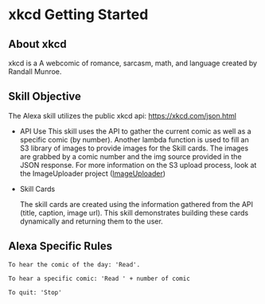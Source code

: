 # xkcd Getting Started

## About xkcd

xkcd is a A webcomic of romance, sarcasm, math, and language created by Randall Munroe.


## Skill Objective

The Alexa skill utilizes the public xkcd api: https://xkcd.com/json.html

- API Use
	This skill uses the API to gather the current comic as well as a specific comic (by number).  Another lambda function is used to fill an S3 library of images to provide images for the Skill cards.  The images are grabbed by a comic number and the img source provided in the JSON response.  For more information on the S3 upload process, look at the ImageUploader project ([ImageUploader](../imageUploader/))

- Skill Cards

	The skill cards are created using the information gathered from the API (title, caption, image url).  This skill demonstrates building these cards dynamically and returning them to the user.



## Alexa Specific Rules
	
	To hear the comic of the day: 'Read'.

	To hear a specific comic: 'Read ' + number of comic 

	To quit: 'Stop'
